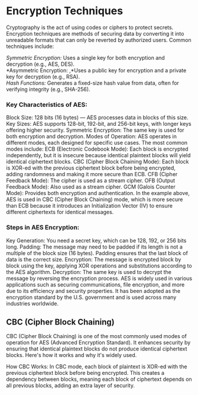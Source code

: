# Encryption Techniques
Cryptography is the act of using codes or ciphers to protect secrets. 
Encryption techniques are methods of securing data by converting it into unreadable formats that can only be reverted by authorized users. Common techniques include:  

*Symmetric Encryption:* Uses a single key for both encryption and decryption (e.g., AES, DES).  
*Asymmetric Encryption: ,*Uses a public key for encryption and a private key for decryption (e.g., RSA).  
*Hash Functions:* Generates a fixed-size hash value from data, often for verifying integrity (e.g., SHA-256).  

### Key Characteristics of AES:
Block Size: 128 bits (16 bytes) — AES processes data in blocks of this size.
Key Sizes: AES supports 128-bit, 192-bit, and 256-bit keys, with longer keys offering higher security.
Symmetric Encryption: The same key is used for both encryption and decryption.
Modes of Operation: AES operates in different modes, each designed for specific use cases. The most common modes include:
ECB (Electronic Codebook Mode): Each block is encrypted independently, but it is insecure because identical plaintext blocks will yield identical ciphertext blocks.
CBC (Cipher Block Chaining Mode): Each block is XOR-ed with the previous ciphertext block before being encrypted, adding randomness and making it more secure than ECB.
CFB (Cipher Feedback Mode): The cipher is used as a stream cipher.
OFB (Output Feedback Mode): Also used as a stream cipher.
GCM (Galois Counter Mode): Provides both encryption and authentication.
In the example above, AES is used in CBC (Cipher Block Chaining) mode, which is more secure than ECB because it introduces an Initialization Vector (IV) to ensure different ciphertexts for identical messages.

### Steps in AES Encryption:
Key Generation: You need a secret key, which can be 128, 192, or 256 bits long.
Padding: The message may need to be padded if its length is not a multiple of the block size (16 bytes). Padding ensures that the last block of data is the correct size.
Encryption: The message is encrypted block by block using the key, applying XOR operations and substitutions according to the AES algorithm.
Decryption: The same key is used to decrypt the message by reversing the encryption process.
AES is widely used in various applications such as securing communications, file encryption, and more due to its efficiency and security properties. It has been adopted as the encryption standard by the U.S. government and is used across many industries worldwide.

## CBC (Cipher Block Chaining) 
CBC (Cipher Block Chaining) is one of the most commonly used modes of operation for AES (Advanced Encryption Standard). 
It enhances security by ensuring that identical plaintext blocks do not produce identical ciphertext blocks. Here's how it works and why it's widely used.

How CBC Works:
In CBC mode, each block of plaintext is XOR-ed with the previous ciphertext block before being encrypted. This creates a dependency between blocks, meaning each block of ciphertext depends on all previous blocks, adding an extra layer of security.
